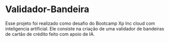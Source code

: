 # Validador-Bandeira
Esse projeto foi realizado como desafio do Bootcamp Xp Inc cloud com inteligencia artificial. Ele consiste na criação de uma validador de bandeiras de cartão de crédito feito com apoio de IA. 
